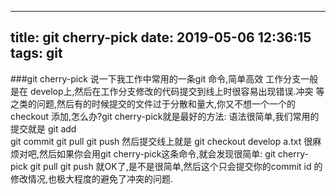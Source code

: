 
---
title: git cherry-pick
date: 2019-05-06 12:36:15
tags: git
---


###git cherry-pick
	说一下我工作中常用的一条git 命令,简单高效
	工作分支一般是在 develop上,然后在工作分支修改的代码提交到线上时很容易出现错误.冲突 等之类的问题,然后有的时候提交的文件过于分散和量大,你又不想一个一个的checkout 添加,怎么办?git cherry-pick就是最好的方法:
	语法很简单,我们常用的提交就是 
		git  add   
		git commit
		git pull 
		git push
	然后提交线上就是
		git checkout develop a.txt
	很麻烦对吧,然后如果你会用git cherry-pick这条命令,就会发现很简单:
		git cherry-pick <commit id>
		git pull
		git push
	就OK了,是不是很简单,然后这个只会提交你的commit id 的修改情况,也极大程度的避免了冲突的问题. 
    